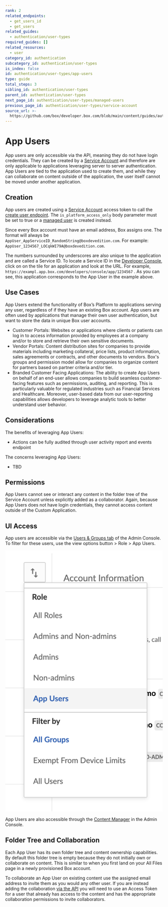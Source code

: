 ```yaml
---
rank: 2
related_endpoints:
  - get_users_id
  - get_users
related_guides:
  - authentication/user-types
required_guides: []
related_resources:
  - user
category_id: authentication
subcategory_id: authentication/user-types
is_index: false
id: authentication/user-types/app-users
type: guide
total_steps: 3
sibling_id: authentication/user-types
parent_id: authentication/user-types
next_page_id: authentication/user-types/managed-users
previous_page_id: authentication/user-types/service-account
source_url: >-
  https://github.com/box/developer.box.com/blob/main/content/guides/authentication/user-types/app-users.md
---
```

# App Users

App users are only accessible via the API, meaning they do not have login
credentials. They can be created by a [Service Account][sa] and therefore are
only applicable to applications leveraging server to server authentication. App
Users are tied to the application used to create them, and while they can
collaborate on content outside of the application, the user itself cannot be
moved under another application.

## Creation

App users are created using a [Service Account][sa] access token to call the
[create user endpoint][createuser]. The `is_platform_access_only` body parameter
must be set to true or a [managed user][managed] is created instead.

Since every Box account must have an email address, Box assigns one. The format
will always be `AppUser_AppServiceID_RandomString@boxdevedition.com`. For
example: `AppUser_1234567_LOCqkWI79A@boxdevedition.com`.

The numbers surrounded by underscores are also unique to the application and
are called a Service ID. To locate a Service ID in the [Developer Console][dc],
click on on the tile for an application and look at the URL. For example,
`https://exampl.app.box.com/developers/console/app/1234567` . As you can see,
this application corresponds to the App User in the example above.

## Use Cases

App Users extend the functionality of Box’s Platform to applications serving any
user, regardless of if they have an existing Box account. App users are often
used by applications that manage their own user authentication, but want to
store the data in unique Box user accounts.

- Customer Portals: Websites or applications where clients or patients can log
  in to access information provided by employees at a company and/or to store and
  retrieve their own sensitive documents.
- Vendor Portals: Content distribution sites for companies to provide materials
  including marketing collateral, price lists, product information, sales
  agreements or contracts, and other documents to vendors. Box's groups and
  permission model allow for companies to organize content for partners based on
  partner criteria and/or tier.
- Branded Customer Facing Applications: The ability to create App Users on
 behalf of an end-user allows companies to build seamless customer-facing
 features such as permissions, auditing, and reporting. This is particularly
 valuable for regulated industries such as Financial Services and Healthcare.
 Moreover, user-based data from our user-reporting capabilities allows
 developers to leverage analytic tools to better understand user behavior.

## Considerations

The benefits of leveraging App Users:

- Actions can be fully audited through user activity report and events endpoint

The concerns leveraging App Users:

- TBD

## Permissions

App Users cannot see or interact any content in the folder tree of the Service
Account unless explicitly added as a collaborator. Again, because App Users does
not have login credentials, they cannot access content outside of the
Custom Application.

## UI Access

App users are accessible via the [Users & Groups tab][uag-tab] of the Admin
Console. To filter for these users, use the view options button > Role >
App Users.

<ImageFrame center shadow border>

![Filter for App Users](./app_users_filter.png)

</ImageFrame>

App Users are also accessible through the [Content Manager][cm] in the Admin
Console.

## Folder Tree and Collaboration

Each App User has its own folder tree and content ownership capabilities. By
default this folder tree is empty because they do not initially own or
collaborate on content. This is similar to when you first land on your All Files
page in a newly provisioned Box account.

To collaborate an App User on existing content use the assigned email
address to invite them as you would any other user. If you are instead adding
the collaboration [via the API][collabapi] you will need to use an Access Token
for a user that already has access to the content and has the appropriate
collaboration permissions to invite collaborators.

[sa]: g://authentication/user-types/service-account/
[createuser]: e://post-users
[managed]: g://authentication/user-types/managed-users/
[dc]: https://app.box.com/developers/console
[uag-tab]: https://support.box.com/hc/en-us/articles/360043695714-Admin-Console-Guide
[cm]: https://support.box.com/hc/en-us/articles/360044197333-Using-the-Content-Manager
[collabapi]: e://post-collaborations/